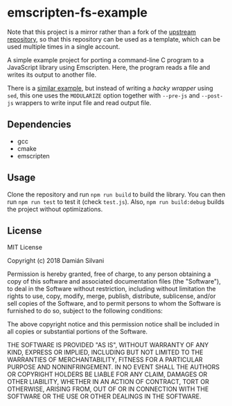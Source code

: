 # emscripten-fs-example

Note that this project is a mirror rather than a fork of the 
[upstream repository](https://github.com/munshkr/emscripten-fs-example), so that
this repository can be used as a template, which can be used multiple times in a single account.

A simple example project for porting a command-line C program to a JavaScript
library using Emscripten.  Here, the program reads a file and writes its output
to another file.

There is a [similar example](https://github.com/kripken/xml.js/), but instead
of writing a *hacky wrapper* using `sed`, this one uses the `MODULARIZE` option
together with `--pre-js` and `--post-js` wrappers to write input file and read
output file.

## Dependencies

* gcc
* cmake
* emscripten

## Usage

Clone the repository and run `npm run build` to build the library.  You can
then run `npm run test` to test it (check `test.js`).  Also, `npm run
build:debug` builds the project without optimizations.

## License

MIT License

Copyright (c) 2018 Damián Silvani

Permission is hereby granted, free of charge, to any person obtaining a copy
of this software and associated documentation files (the "Software"), to deal
in the Software without restriction, including without limitation the rights
to use, copy, modify, merge, publish, distribute, sublicense, and/or sell
copies of the Software, and to permit persons to whom the Software is
furnished to do so, subject to the following conditions:

The above copyright notice and this permission notice shall be included in all
copies or substantial portions of the Software.

THE SOFTWARE IS PROVIDED "AS IS", WITHOUT WARRANTY OF ANY KIND, EXPRESS OR
IMPLIED, INCLUDING BUT NOT LIMITED TO THE WARRANTIES OF MERCHANTABILITY,
FITNESS FOR A PARTICULAR PURPOSE AND NONINFRINGEMENT. IN NO EVENT SHALL THE
AUTHORS OR COPYRIGHT HOLDERS BE LIABLE FOR ANY CLAIM, DAMAGES OR OTHER
LIABILITY, WHETHER IN AN ACTION OF CONTRACT, TORT OR OTHERWISE, ARISING FROM,
OUT OF OR IN CONNECTION WITH THE SOFTWARE OR THE USE OR OTHER DEALINGS IN THE
SOFTWARE.
